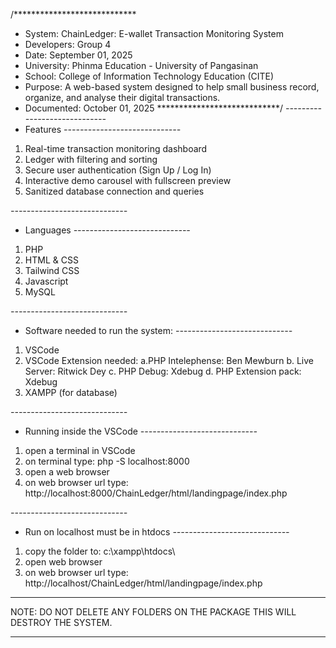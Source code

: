 /****************************
* System: ChainLedger: E-wallet Transaction Monitoring System 
* Developers: Group 4
* Date: September 01, 2025
* University: Phinma Education - University of Pangasinan
* School: College of Information Technology Education (CITE)
* Purpose: A web-based system designed to help small business record, organize, and analyse their digital transactions.
* Documented: October 01, 2025
****************************/
*-----------------------------*
* Features
*-----------------------------*
1. Real-time transaction monitoring dashboard
2. Ledger with filtering and sorting
3. Secure user authentication (Sign Up / Log In)
4. Interactive demo carousel with fullscreen preview 
5. Sanitized database connection and queries 

*-----------------------------*
* Languages
*-----------------------------*
1. PHP
2. HTML & CSS 
3. Tailwind CSS
4. Javascript
5. MySQL

*-----------------------------*
* Software needed to run the system:
*-----------------------------*
1. VSCode 
2. VSCode Extension needed: 
    a.PHP Intelephense: Ben Mewburn
    b. Live Server: Ritwick Dey
    c. PHP Debug: Xdebug
    d. PHP Extension pack: Xdebug
3. XAMPP (for database)

*-----------------------------*
* Running inside the VSCode
*-----------------------------*
1. open a terminal in VSCode
2. on terminal type: php -S localhost:8000
3. open a web browser
4. on web browser url type: http://localhost:8000/ChainLedger/html/landingpage/index.php

*-----------------------------*
* Run on localhost must be in htdocs
*-----------------------------*
1. copy the folder to: c:\xampp\htdocs\
2. open web browser
2. on web browser url type: http://localhost/ChainLedger/html/landingpage/index.php

*******************************************************************************
NOTE: DO NOT DELETE ANY FOLDERS ON THE PACKAGE THIS WILL DESTROY THE SYSTEM.
*******************************************************************************
